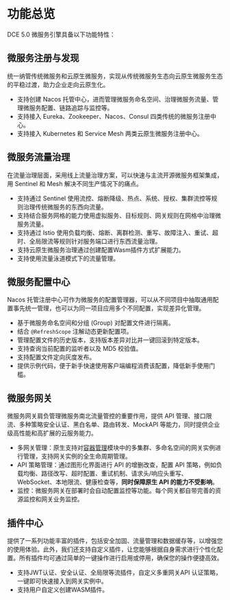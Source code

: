 # 功能总览

DCE 5.0 微服务引擎具备以下功能特性：

## 微服务注册与发现

统一纳管传统微服务和云原生微服务，实现从传统微服务生态向云原生微服务生态的平稳过渡，助力企业走向云原生化。

- 支持创建 Nacos 托管中心，进而管理微服务命名空间、治理微服务流量、管理微服务配置、链路追踪与监控等。
- 支持接入 Eureka、Zookeeper、Nacos、Consul 四类传统的微服务注册中心。
- 支持接入 Kubernetes 和 Service Mesh 两类云原生微服务注册中心。

## 微服务流量治理

在流量治理层面，采用线上流量治理方案，可以快速与主流开源微服务框架集成，用 Sentinel 和 Mesh 解决不同生产情况下的痛点。

- 支持通过 Sentinel 使用流控、熔断降级、热点、系统、授权、集群流控等规则治理传统微服务的东西向流量。
- 支持结合服务网格的能力使用虚拟服务、目标规则、网关规则在网格中治理微服务流量。
- 支持通过 Istio 使用负载均衡、熔断、离群检测、重写、故障注入、重试、超时、全局限流等规则针对服务端口进行东西流量治理。
- 支持云原生微服务治理通过创建配置Wasm插件方式扩展能力。
- 支持使用流量泳道模式下的流量管理。


## 微服务配置中心

Nacos 托管注册中心可作为微服务的配置管理器，可以从不同项目中抽取通用配置事先统一管理，也可以为同一项目应用多个不同配置，实现差异化管理。

- 基于微服务命名空间和分组 (Group) 对配置文件进行隔离。
- 结合 `@RefreshScope` 注解动态更新配置项。
- 管理配置文件的历史版本，支持版本差异对比并一键回滚到特定版本。
- 支持查询当前配置的监听者以及 MD5 校验值。
- 支持配置文件定向灰度发布。
- 提供示例代码，便于新手快速使用客户端编程消费该配置，降低新手使用门槛。

## 微服务网关

微服务网关肩负管理微服务南北流量管控的重要作用，提供 API 管理、接口限流、多种策略安全认证、黑白名单、路由转发、MockAPI 等能力，同时提供企业级高性能和高扩展的云服务能力。

- 多网关管理：原生支持对[容器管理](../../kpanda/intro/index.md)模块中的多集群、多命名空间的网关实例进行管理，支持网关实例的全生命周期管理。
- API 策略管理：通过图形化界面进行 API 的增删改查，配置 API 策略，例如负载均衡、路径改写、超时配置、重试机制、请求头/响应头重写、WebSocket、本地限流、健康检查等，**同时保障原生 API 的能力不受影响**。
- 监控：微服务网关在部署时会自动配置监控等功能。每个网关都自带完善的资源监控和网关业务监控。

## 插件中心

提供了一系列功能丰富的插件，包括安全加固、流量管理和数据缓存等，以增强您的使用体验。此外，我们还支持自定义插件，让您能够根据自身需求进行个性化配置。所有插件均可通过简单的一键操作进行启用或停用，确保您的操作便捷高效。

- 支持JWT认证、安全认证、全局限等流插件，自定义多重网关API 认证策略，一键即可快速接入到网关实例中。
- 支持用户自定义创建WASM插件。